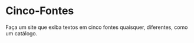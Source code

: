 # Cinco-Fontes
Faça um site que exiba textos em cinco fontes quaisquer, diferentes, como um catálogo.
